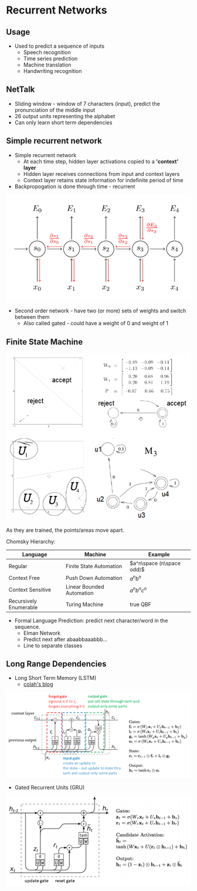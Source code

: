 # Recurrent Networks
## Usage
* Used to predict a sequence of inputs
    * Speech recognition
    * Time series prediction
    * Machine translation
    * Handwriting recognition

## NetTalk
* Sliding window - window of 7 characters (input), predict the pronunciation of the middle input
* 26 output units representing the alphabet
* Can only learn short term dependencies

## Simple recurrent network
* Simple recurrent network
    * At each time step, hidden layer activations copied to a **'context' layer**
    * Hidden layer receives connections from input and context layers
    * Context layer retains state information for indefinite period of time
* Backpropogation is done through time - recurrent 

![](recurrent_backprop.png)

* Second order network - have two (or more) sets of weights and switch between them
    * Also called gated - could have a weight of 0 and weight of 1

## Finite State Machine
![](finite_state_machine.png)
![](finite_state_machine_2.png)

As they are trained, the points/areas move apart.

Chomsky Hierarchy:

| Language | Machine | Example |
|----------|---------|---------|
| Regular | Finite State Automation | $a^n\space (n\space odd)$ |
| Context Free | Push Down Automation | $a^n b^n$ |
| Context Sensitive | Linear Bounded Automation | $a^nb^nc^n$|
|Recursively Enumerable | Turing Machine | true QBF

* Formal Language Prediction: predict next character/word in the sequence. 
    * Elman Network
    * Predict next after abaabbaaabbb...
    * Line to separate classes

## Long Range Dependencies
* Long Short Term Memory (LSTM)
    * [colah's blog](http://colah.github.io/posts/2015-08-Understanding-LSTMs/)

![](lstm.png)

* Gated Recurrent Units (GRU)

![](gru.png)